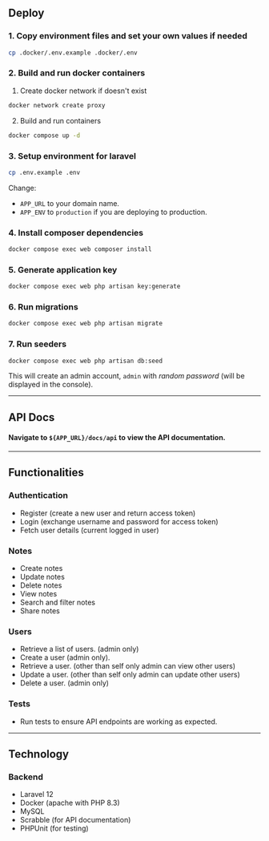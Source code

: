 ## Deploy

### 1. Copy environment files and set your own values if needed

```bash
cp .docker/.env.example .docker/.env
```

### 2. Build and run docker containers

1. Create docker network if doesn't exist

```bash
docker network create proxy
```

2. Build and run containers

```bash
docker compose up -d
```

### 3. Setup environment for laravel

```bash
cp .env.example .env
```

Change:

- `APP_URL` to your domain name.
- `APP_ENV` to `production` if you are deploying to production.

### 4. Install composer dependencies

```bash
docker compose exec web composer install
```

### 5. Generate application key

```bash
docker compose exec web php artisan key:generate
```

### 6. Run migrations

```bash
docker compose exec web php artisan migrate
```

### 7. Run seeders

```bash
docker compose exec web php artisan db:seed
```

This will create an admin account, `admin` with *random password* (will be displayed in the console).

---

## API Docs

#### Navigate to `${APP_URL}/docs/api` to view the API documentation.

---

## Functionalities

### Authentication

- Register (create a new user and return access token)
- Login (exchange username and password for access token)
- Fetch user details (current logged in user)

### Notes

- Create notes
- Update notes
- Delete notes
- View notes
- Search and filter notes
- Share notes

### Users

- Retrieve a list of users. (admin only)
- Create a user (admin only).
- Retrieve a user. (other than self only admin can view other users)
- Update a user. (other than self only admin can update other users)
- Delete a user. (admin only)

### Tests

- Run tests to ensure API endpoints are working as expected.

---

## Technology

### Backend

- Laravel 12
- Docker (apache with PHP 8.3)
- MySQL
- Scrabble (for API documentation)
- PHPUnit (for testing)


